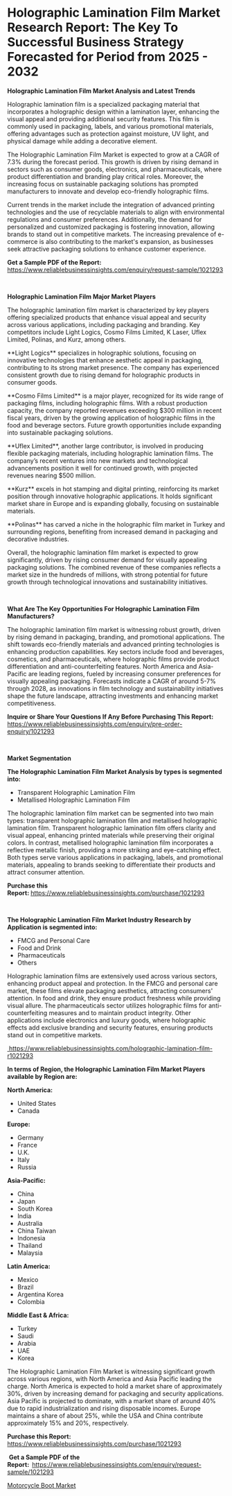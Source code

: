 <p><h1>Holographic Lamination Film Market Research Report: The Key To Successful Business Strategy Forecasted for Period from 2025 - 2032</h1></p><p><strong>Holographic Lamination Film Market Analysis and Latest Trends</strong></p>
<p><p>Holographic lamination film is a specialized packaging material that incorporates a holographic design within a lamination layer, enhancing the visual appeal and providing additional security features. This film is commonly used in packaging, labels, and various promotional materials, offering advantages such as protection against moisture, UV light, and physical damage while adding a decorative element.</p><p>The Holographic Lamination Film Market is expected to grow at a CAGR of 7.3% during the forecast period. This growth is driven by rising demand in sectors such as consumer goods, electronics, and pharmaceuticals, where product differentiation and branding play critical roles. Moreover, the increasing focus on sustainable packaging solutions has prompted manufacturers to innovate and develop eco-friendly holographic films.</p><p>Current trends in the market include the integration of advanced printing technologies and the use of recyclable materials to align with environmental regulations and consumer preferences. Additionally, the demand for personalized and customized packaging is fostering innovation, allowing brands to stand out in competitive markets. The increasing prevalence of e-commerce is also contributing to the market's expansion, as businesses seek attractive packaging solutions to enhance customer experience.</p></p>
<p><strong>Get a Sample PDF of the Report:&nbsp;</strong> <a href="https://www.reliablebusinessinsights.com/enquiry/request-sample/1021293?utm_campaign=2239&utm_medium=2&utm_source=Github&utm_content=ia&utm_term=04042025&utm_id=holographic-lamination-film">https://www.reliablebusinessinsights.com/enquiry/request-sample/1021293</a></p>
<p>&nbsp;</p>
<p><strong>Holographic Lamination Film Major Market Players</strong></p>
<p><p>The holographic lamination film market is characterized by key players offering specialized products that enhance visual appeal and security across various applications, including packaging and branding. Key competitors include Light Logics, Cosmo Films Limited, K Laser, Uflex Limited, Polinas, and Kurz, among others.</p><p>**Light Logics** specializes in holographic solutions, focusing on innovative technologies that enhance aesthetic appeal in packaging, contributing to its strong market presence. The company has experienced consistent growth due to rising demand for holographic products in consumer goods.</p><p>**Cosmo Films Limited** is a major player, recognized for its wide range of packaging films, including holographic films. With a robust production capacity, the company reported revenues exceeding $300 million in recent fiscal years, driven by the growing application of holographic films in the food and beverage sectors. Future growth opportunities include expanding into sustainable packaging solutions.</p><p>**Uflex Limited**, another large contributor, is involved in producing flexible packaging materials, including holographic lamination films. The company’s recent ventures into new markets and technological advancements position it well for continued growth, with projected revenues nearing $500 million.</p><p>**Kurz** excels in hot stamping and digital printing, reinforcing its market position through innovative holographic applications. It holds significant market share in Europe and is expanding globally, focusing on sustainable materials.</p><p>**Polinas** has carved a niche in the holographic film market in Turkey and surrounding regions, benefiting from increased demand in packaging and decorative industries. </p><p>Overall, the holographic lamination film market is expected to grow significantly, driven by rising consumer demand for visually appealing packaging solutions. The combined revenue of these companies reflects a market size in the hundreds of millions, with strong potential for future growth through technological innovations and sustainability initiatives.</p></p>
<p>&nbsp;</p>
<p><strong>What Are The Key Opportunities For Holographic Lamination Film Manufacturers?</strong></p>
<p><p>The holographic lamination film market is witnessing robust growth, driven by rising demand in packaging, branding, and promotional applications. The shift towards eco-friendly materials and advanced printing technologies is enhancing production capabilities. Key sectors include food and beverages, cosmetics, and pharmaceuticals, where holographic films provide product differentiation and anti-counterfeiting features. North America and Asia-Pacific are leading regions, fueled by increasing consumer preferences for visually appealing packaging. Forecasts indicate a CAGR of around 5-7% through 2028, as innovations in film technology and sustainability initiatives shape the future landscape, attracting investments and enhancing market competitiveness.</p></p>
<p><strong>Inquire or Share Your Questions If Any Before Purchasing This Report:</strong> <a href="https://www.reliablebusinessinsights.com/enquiry/pre-order-enquiry/1021293?utm_campaign=2239&utm_medium=2&utm_source=Github&utm_content=ia&utm_term=04042025&utm_id=holographic-lamination-film">https://www.reliablebusinessinsights.com/enquiry/pre-order-enquiry/1021293</a></p>
<p>&nbsp;</p>
<p><strong>Market Segmentation</strong></p>
<p><strong>The Holographic Lamination Film Market Analysis by types is segmented into:</strong></p>
<p><ul><li>Transparent Holographic Lamination Film</li><li>Metallised Holographic Lamination Film</li></ul></p>
<p><p>The holographic lamination film market can be segmented into two main types: transparent holographic lamination film and metallised holographic lamination film. Transparent holographic lamination film offers clarity and visual appeal, enhancing printed materials while preserving their original colors. In contrast, metallised holographic lamination film incorporates a reflective metallic finish, providing a more striking and eye-catching effect. Both types serve various applications in packaging, labels, and promotional materials, appealing to brands seeking to differentiate their products and attract consumer attention.</p></p>
<p><strong>Purchase this Report:&nbsp;</strong><a href="https://www.reliablebusinessinsights.com/purchase/1021293?utm_campaign=2239&utm_medium=2&utm_source=Github&utm_content=ia&utm_term=04042025&utm_id=holographic-lamination-film">https://www.reliablebusinessinsights.com/purchase/1021293</a></p>
<p>&nbsp;</p>
<p><strong>The Holographic Lamination Film Market Industry Research by Application is segmented into:</strong></p>
<p><ul><li>FMCG and Personal Care</li><li>Food and Drink</li><li>Pharmaceuticals</li><li>Others</li></ul></p>
<p><p>Holographic lamination films are extensively used across various sectors, enhancing product appeal and protection. In the FMCG and personal care market, these films elevate packaging aesthetics, attracting consumers' attention. In food and drink, they ensure product freshness while providing visual allure. The pharmaceuticals sector utilizes holographic films for anti-counterfeiting measures and to maintain product integrity. Other applications include electronics and luxury goods, where holographic effects add exclusive branding and security features, ensuring products stand out in competitive markets.</p></p>
<p><a href="https://www.reliablebusinessinsights.com/holographic-lamination-film-r1021293?utm_campaign=2239&utm_medium=2&utm_source=Github&utm_content=ia&utm_term=04042025&utm_id=holographic-lamination-film">&nbsp;https://www.reliablebusinessinsights.com/holographic-lamination-film-r1021293</a></p>
<p><strong>In terms of Region, the Holographic Lamination Film Market Players available by Region are:</strong></p>
<p>
    <p> <strong> North America: </strong>
        <ul>
            <li>United States</li>
            <li>Canada</li>
        </ul>
        </p> 
    <p> <strong> Europe: </strong>
        <ul>
            <li>Germany</li>
            <li>France</li>
            <li>U.K.</li>
            <li>Italy</li>
            <li>Russia</li>
        </ul>
        </p> 
    <p> <strong> Asia-Pacific: </strong>
        <ul>
            <li>China</li>
            <li>Japan</li>
            <li>South Korea</li>
            <li>India</li>
            <li>Australia</li>
            <li>China Taiwan</li>
            <li>Indonesia</li>
            <li>Thailand</li>
            <li>Malaysia</li>
        </ul>
        </p> 
    <p> <strong> Latin America: </strong>
        <ul>
            <li>Mexico</li>
            <li>Brazil</li>
            <li>Argentina Korea</li>
            <li>Colombia</li>
        </ul>
        </p> 
    <p> <strong> Middle East & Africa: </strong>
        <ul>
            <li>Turkey</li>
            <li>Saudi</li>
            <li>Arabia</li>
            <li>UAE</li>
            <li>Korea</li>
        </ul>
    </p>
    </p>
<p><p>The Holographic Lamination Film Market is witnessing significant growth across various regions, with North America and Asia Pacific leading the charge. North America is expected to hold a market share of approximately 30%, driven by increasing demand for packaging and security applications. Asia Pacific is projected to dominate, with a market share of around 40% due to rapid industrialization and rising disposable incomes. Europe maintains a share of about 25%, while the USA and China contribute approximately 15% and 20%, respectively.</p></p>
<p><strong>Purchase this Report: </strong><a href="https://www.reliablebusinessinsights.com/purchase/1021293?utm_campaign=2239&utm_medium=2&utm_source=Github&utm_content=ia&utm_term=04042025&utm_id=holographic-lamination-film">https://www.reliablebusinessinsights.com/purchase/1021293</a></p>
<p>&nbsp;<strong>Get a Sample PDF of the Report:&nbsp;&nbsp;</strong><a href="https://www.reliablebusinessinsights.com/enquiry/request-sample/1021293?utm_campaign=2239&utm_medium=2&utm_source=Github&utm_content=ia&utm_term=04042025&utm_id=holographic-lamination-film">https://www.reliablebusinessinsights.com/enquiry/request-sample/1021293</a></p>
<p><strong></strong></p>
<p><p><a href="https://github.com/JubayerMia832/Market-Research-Report-List-2/blob/main/motorcycle-boot-market.md?utm_campaign=2239&utm_medium=2&utm_source=Github&utm_content=ia&utm_term=04042025&utm_id=holographic-lamination-film">Motorcycle Boot Market</a></p></p>